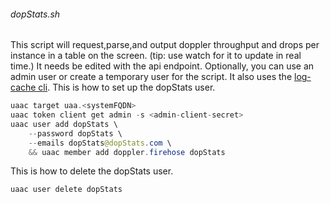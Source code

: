 ###### dopStats.sh
This script will request,parse,and output doppler throughput and drops per instance in a table on the screen. (tip: use watch for it to update in real time.)
It needs be edited with the api endpoint. Optionally, you can use an admin user or create a temporary user for the script. 
It also uses the [log-cache cli](https://github.com/cloudfoundry/log-cache-cli).
This is how to set up the dopStats user.
```java
uaac target uaa.<systemFQDN>
uaac token client get admin -s <admin-client-secret>
uaac user add dopStats \
    --password dopStats \
    --emails dopStats@dopStats.com \
    && uaac member add doppler.firehose dopStats
```
This is how to delete the dopStats user.
```java
uaac user delete dopStats
```

